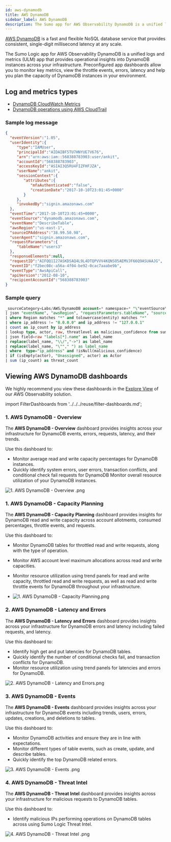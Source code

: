 ```yaml
---
id: aws-dynamodb
title: AWS DynamoDB
sidebar_label: AWS DynamoDB
description: The Sumo app for AWS Observability DynamoDB is a unified logs and metrics (ULM) app that provides operational insights into DynamoDB instances across your infrastructure.
---
```


[AWS DynamoDB](https://aws.amazon.com/dynamodb/) is a fast and flexible NoSQL database service that provides consistent, single-digit millisecond latency at any scale. 

The Sumo Logic app for AWS Observability DynamoDB is a unified logs and metrics (ULM) app that provides operational insights into DynamoDB instances across your infrastructure. Preconfigured app dashboards allow you to monitor key metrics, view the throttle events, errors, latency and help you plan the capacity of DynamoDB instances in your environment.

## Log and metrics types

* [DynamoDB CloudWatch Metrics](https://docs.aws.amazon.com/amazondynamodb/latest/developerguide/metrics-dimensions.html)
* [DynamoDB operations using AWS CloudTrail](https://docs.aws.amazon.com/amazondynamodb/latest/developerguide/logging-using-cloudtrail.html)

### Sample log message

```json
{
  "eventVersion":"1.05",
  "userIdentity":{
     "type":"IAMUser",
     "principalId":"AIDAIBF5TU7HNYUE7V676",
     "arn":"arn:aws:iam::568388783903:user/ankit",
     "accountId":"568388783903",
     "accessKeyId":"ASIAI3Q5RU4FIZFHFJZA",
     "userName":"ankit",
     "sessionContext":{
        "attributes":{
           "mfaAuthenticated":"false",
           "creationDate":"2017-10-10T23:01:45+0000"
        }
     },
     "invokedBy":"signin.amazonaws.com"
  },
  "eventTime":"2017-10-10T23:01:45+0000",
  "eventSource":"dynamodb.amazonaws.com",
  "eventName":"DescribeTable",
  "awsRegion":"us-east-1",
  "sourceIPAddress":"38.99.50.98",
  "userAgent":"signin.amazonaws.com",
  "requestParameters":{
     "tableName":"users3"
  },
  "responseElements":null,
  "requestID":"AIFQQ1I27ASKDSAQ4L9L4DTQPVVV4KQNSO5AEMVJF66Q9ASUAAJG",
  "eventID":"f2bec08c-a56a-4f04-be92-0cac7aaabe9b",
  "eventType":"AwsApiCall",
  "apiVersion":"2012-08-10",
  "recipientAccountId":"568388783903"
}
```

### Sample query

```sql title="All IP Threat Count"
_sourceCategory=Labs/AWS/DynamoDB account=* namespace=* "\"eventSource\":\"dynamodb.amazonaws.com\""
| json "eventName", "awsRegion", "requestParameters.tableName", "sourceIPAddress", "userIdentity.userName" as event_name, Region, entity, ip_address, user
| where Region matches "*" and tolowercase(entity) matches "*"
| where ip_address != "0.0.0.0" and ip_address != "127.0.0.1"
| count as ip_count by ip_address
| lookup type, actor, raw, threatlevel as malicious_confidence from sumo://threat/cs on threat=ip_address
| json field=raw "labels[*].name" as label_name
| replace(label_name, "\\/","->") as label_name
| replace(label_name, "\""," ") as label_name
| where  type="ip_address" and !isNull(malicious_confidence)
| if (isEmpty(actor), "Unassigned", actor) as Actor
| sum (ip_count) as threat_count
```

## Viewing AWS DynamoDB dashboards

We highly recommend you view these dashboards in the [Explore View](../deploy-use-aws-observability/view-dashboards.md) of our AWS Observability solution.

import FilterDashboards from '../../../reuse/filter-dashboards.md';

<FilterDashboards/>

### 1. AWS DynamoDB - Overview

The **AWS DynamoDB - Overview** dashboard provides insights across your infrastructure for DynamoDB events, errors, requests, latency, and their trends.

Use this dashboard to:

* Monitor average read and write capacity percentages for DynamoDB instances. 
* Quickly identify system errors, user errors, transaction conflicts, and conditional check fail requests for DynamoDB Monitor overall resource utilization of your DynamoDB instances.

![1. AWS DynamoDB - Overview .png](/img/observability/dynamo-overview.png)

### 1. AWS DynamoDB - Capacity Planning

The **AWS DynamoDB - Capacity Planning** dashboard provides insights for DynamoDB read and write capacity across account allotments, consumed percentages, throttle events, and requests.

Use this dashboard to:

* Monitor DynamoDB tables for throttled read and write requests, along with the type of operation.
* Monitor AWS account level maximum allocations across read and write capacities.
* Monitor resource utilization using trend panels for read and write capacity, throttled read and write requests, as well as read and write throttle events for DynamoDB throughout your infrastructure.

* ![1. AWS DynamoDB - Capacity Planning.png](/img/observability/dynamo1.png)

### 2. AWS DynamoDB - Latency and Errors

The **AWS DynamoDB - Latency and Errors** dashboard provides insights across your infrastructure for DynamoDB errors and latency including failed requests, and latency.

Use this dashboard to:

* Identify high get and put latencies for DynamoDB tables.
* Quickly identify the number of conditional checks fail, and transaction conflicts for DynamoDB.
* Monitor resource utilization using trend panels for latencies and errors for DynamoDB. 

![2. AWS DynamoDB - Latency and Errors.png](/img/observability/dynamo2.png)

### 3. AWS DynamoDB - Events

The **AWS DynamoDB - Events** dashboard provides insights across your infrastructure for DynamoDB events including trends, users, errors, updates, creations, and deletions to tables.

Use this dashboard to:

* Monitor DynamoDB activities and ensure they are in line with expectations. 
* Monitor different types of table events, such as create, update, and describe tables.
* Quickly identify the top DynamoDB related errors.

![3. AWS DynamoDB - Events .png](/img/observability/dynamo3.png)

### 4. AWS DynamoDB - Threat Intel

The **AWS DynamoDB - Threat Intel** dashboard provides insights across your infrastructure for malicious requests to DynamoDB tables.

Use this dashboard to:

* Identify malicious IPs performing operations on DynamoDB tables across using Sumo Logic Threat Intel.

![4. AWS DynamoDB - Threat Intel .png](/img/observability/dynamo4.png)
